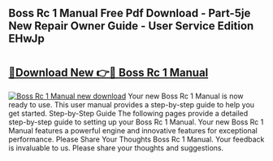 ## Boss Rc 1 Manual Free Pdf Download - Part-5je New Repair Owner Guide - User Service Edition EHwJp

# <h2><a href="http://bc27013.oget.top/?id=Boss+Rc+1+Manual">🔗Download New 👉🔴 Boss Rc 1 Manual</a></h2>

[![Boss Rc 1 Manual new download](https://i.imgur.com/5g1atiW.png)](http://bc27013.oget.top/?id=Boss+Rc+1+Manual)
Your new Boss Rc 1 Manual is now ready to use. This user manual provides a step-by-step guide to help you get started. Step-by-Step Guide The following pages provide a detailed step-by-step guide to setting up your Boss Rc 1 Manual. Your new Boss Rc 1 Manual features a powerful engine and innovative features for exceptional performance. Please Share Your Thoughts Boss Rc 1 Manual. Your feedback is invaluable to us. Please share your thoughts and suggestions.
